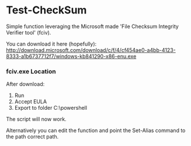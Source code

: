 # Test-CheckSum

Simple function leveraging the Microsoft made 'File Checksum Integrity Verifier tool' (fciv).

You can download it here (hopefully):
http://download.microsoft.com/download/c/f/4/cf454ae0-a4bb-4123-8333-a1b6737712f7/windows-kb841290-x86-enu.exe

### fciv.exe Location
After download:
 1. Run
 2. Accept EULA
 3. Export to folder C:\powershell

The script will now work.

Alternatively you can edit the function and point the Set-Alias command to the path correct path.
